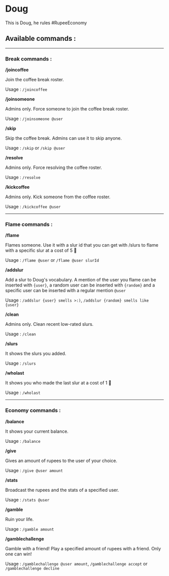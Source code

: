 # Doug
This is Doug, he rules #RupeeEconomy

## Available commands : 

___

### Break commands : 

**/joincoffee**

Join the coffee break roster.

Usage : `/joincoffee`

**/joinsomeone**

Admins only. Force someone to join the coffee break roster.

Usage : `/joinsomeone @user`

**/skip**

Skip the coffee break. Admins can use it to skip anyone.

Usage : `/skip` or `/skip @user`

**/resolve**

Admins only. Force resolving the coffee roster.

Usage : `/resolve`

**/kickcoffee**

Admins only. Kick someone from the coffee roster.

Usage : `/kickcoffee @user`

___

### Flame commands : 

**/flame**

Flames someone. Use it with a slur id that you can get with /slurs to flame with a specific slur at a cost of 5 :gem:

Usage : `/flame @user` or `/flame @user slurId`

**/addslur**

Add a slur to Doug's vocabulary. A mention of the user you flame can be inserted with `{user}`, a random user can be inserted with `{random}` and a specific user can be inserted with a regular mention `@user`

Usage : `/addslur {user} smells >:)`, `/addslur {random} smells like {user}`

**/clean**

Admins only. Clean recent low-rated slurs.

Usage : `/clean`

**/slurs**

It shows the slurs you added.

Usage : `/slurs`

**/wholast**

It shows you who made the last slur at a cost of 1 :gem:

Usage : `/wholast`

___

### Economy commands : 

**/balance**

It shows your current balance.

Usage : `/balance`

**/give**

Gives an amount of rupees to the user of your choice.

Usage : `/give @user amount`

**/stats**

Broadcast the rupees and the stats of a specified user.

Usage : `/stats @user`

**/gamble**

Ruin your life.

Usage : `/gamble amount`

**/gamblechallenge**

Gamble with a friend! Play a specified amount of rupees with a friend. Only one can win!

Usage : `/gamblechallenge @user amount`, `/gamblechallenge accept` or `/gamblechallenge decline`